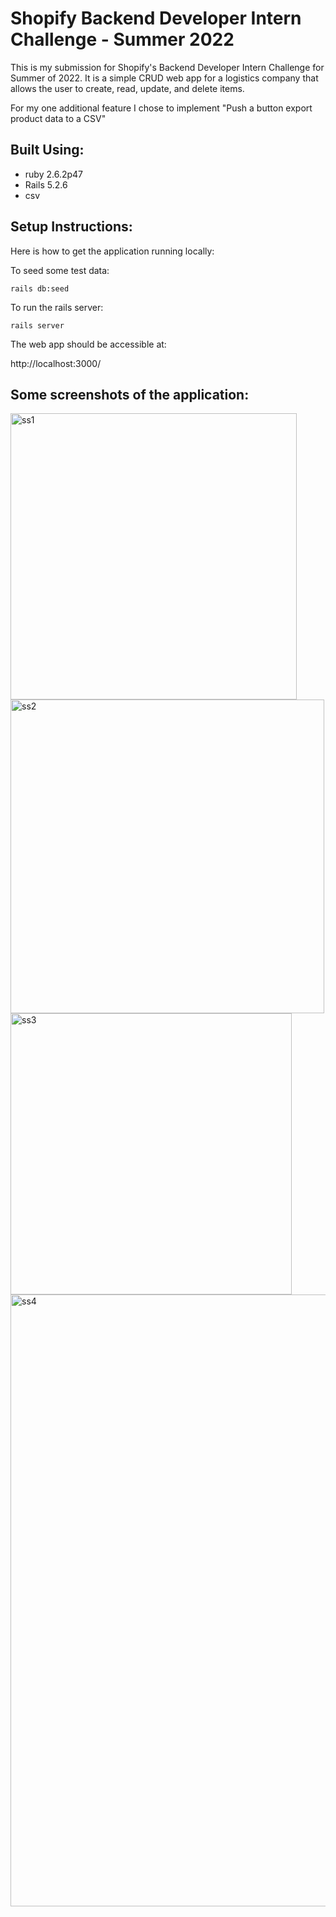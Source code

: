 # Shopify Backend Developer Intern Challenge - Summer 2022

This is my submission for Shopify's Backend Developer Intern Challenge for Summer of 2022. It is a simple CRUD web app for a logistics company that allows the user 
to create, read, update, and delete items. 

For my one additional feature I chose to implement "Push a button export product data to a CSV"

## Built Using: 
- ruby 2.6.2p47
- Rails 5.2.6
- csv

##  Setup Instructions:

Here is how to get the application running locally: 

To seed some test data: 

`rails db:seed`

To run the rails server: 

`rails server`

The web app should be accessible at:

http://localhost:3000/


##  Some screenshots of the application: 

<img width="458" alt="ss1" src="https://user-images.githubusercontent.com/25699719/150040449-267c7051-0148-43c5-8f52-edb8c4d74af8.png">
<img width="502" alt="ss2" src="https://user-images.githubusercontent.com/25699719/150040450-3c76deba-c9b5-4158-a601-7d65bb94f4f7.png">
<img width="450" alt="ss3" src="https://user-images.githubusercontent.com/25699719/150040451-aa67450e-63c6-48ae-b0b0-a17e7af2355c.png">
<img width="979" alt="ss4" src="https://user-images.githubusercontent.com/25699719/150040453-fda0d465-5395-4c4c-a762-abf53d3f9bc7.png">
